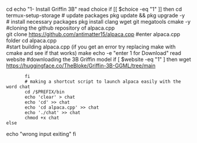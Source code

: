 cd
        echo "1- Install Griffin 3B"
        read choice
        if [[ $choice -eq "1" ]] 
	  then
           cd
           termux-setup-storage
           # update packages
           pkg update && pkg upgrade -y                                                                                 
           # install necessary packages
           pkg install clang wget git megatools cmake -y
           #cloning the github repository of alpaca.cpp                                                                                                       
           git clone  https://github.com/antimatter15/alpaca.cpp
           #enter alpaca.cpp folder
           cd alpaca.cpp                                                                                                                                      
           #start building alpaca.cpp (if you get an error try replacing make with cmake and see if that works)
           make
           echo -e "enter 1 for Download"
           read website
           #downloading the 3B Griffin model
           if [ $website -eq "1" ] 
		then
                wget https://huggingface.co/TheBloke/Griffin-3B-GGML/tree/main

           fi
           # making a shortcut script to launch alpaca easily with the word chat
           cd /$PREFIX/bin
           echo 'clear' > chat
           echo 'cd' >> chat
           echo 'cd alpaca.cpp' >> chat
           echo './chat' >> chat
           chmod +x chat
    else    
  echo "wrong input exiting"
fi
